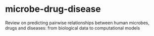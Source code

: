 # microbe-drug-disease

Review on predicting pairwise relationships between human microbes, drugs and diseases: from biological data to computational models
